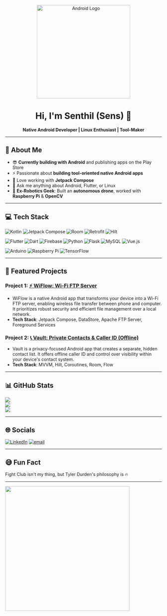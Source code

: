 <p align="center">
  <img src="https://lh3.googleusercontent.com/ePDa00l00mhLImE188cI-j032vEAaH1nmq3uotSupRXxcuRm3OhcpZCTBleB8u5JcfDcjKhS5HBFbDcSwKiaow99qOXus5IHkuFhbytfTx1-krRqafw=s0" width="300" alt="Android Logo">
</p>  
<h1 align="center">Hi, I'm Senthil (Sens) 👋</h1>  
<p align="center">
  <b>Native Android Developer | Linux Enthusiast | Tool-Maker</b>  
</p>  

___

## 💫 About Me

- 😎 **Currently building with Android** and publishing apps on the Play Store  
- ⚡ Passionate about **building tool-oriented native Android apps**  
- 💙 Love working with **Jetpack Compose**
- 💬 Ask me anything about Android, Flutter, or Linux
- 🤖 **Ex-Robotics Geek**: Built an **autonomous drone**, worked with **Raspberry Pi** & **OpenCV**  
___

## 💻 Tech Stack
![Kotlin](https://img.shields.io/badge/Kotlin-%230095D5.svg?style=for-the-badge&logo=kotlin&logoColor=white)  ![Jetpack Compose](https://img.shields.io/badge/Jetpack%20Compose-4285F4.svg?style=for-the-badge&logo=jetpack-compose&logoColor=white)  ![Room](https://img.shields.io/badge/Room-%23F24E1E.svg?style=for-the-badge&logo=android&logoColor=white)  ![Retrofit](https://img.shields.io/badge/Retrofit-%236DB33F.svg?style=for-the-badge&logo=android&logoColor=white)  ![Hilt](https://img.shields.io/badge/Hilt-%234FC08D.svg?style=for-the-badge&logo=android&logoColor=white)   

![Flutter](https://img.shields.io/badge/Flutter-%2302569B.svg?style=for-the-badge&logo=Flutter&logoColor=white) ![Dart](https://img.shields.io/badge/dart-%230175C2.svg?style=for-the-badge&logo=dart&logoColor=white) ![Firebase](https://img.shields.io/badge/firebase-%23039BE5.svg?style=for-the-badge&logo=firebase) ![Python](https://img.shields.io/badge/python-3670A0?style=for-the-badge&logo=python&logoColor=ffdd54) ![Flask](https://img.shields.io/badge/flask-%23000.svg?style=for-the-badge&logo=flask&logoColor=white)  ![MySQL](https://img.shields.io/badge/mysql-4479A1.svg?style=for-the-badge&logo=mysql&logoColor=white) ![Vue.js](https://img.shields.io/badge/vue.js-%2335495e.svg?style=for-the-badge&logo=vuedotjs&logoColor=%234FC08D) 
 
![Arduino](https://img.shields.io/badge/-Arduino-00979D?style=for-the-badge&logo=Arduino&logoColor=white) ![Raspberry Pi](https://img.shields.io/badge/-Raspberry_Pi-C51A4A?style=for-the-badge&logo=Raspberry-Pi) ![TensorFlow](https://img.shields.io/badge/TensorFlow-%23FF6F00.svg?style=for-the-badge&logo=TensorFlow&logoColor=white)
___
## 📌 Featured Projects  



### **Project 1: [⚡ WiFlow: Wi-Fi FTP Server](https://github.com/sens-sens/WiFlow-Android)**  
- WiFlow is a native Android app that transforms your device into a Wi-Fi FTP server, enabling wireless file transfer between phone and computer. It prioritizes robust security and efficient file management over a local network.  
- **Tech Stack**: Jetpack Compose, DataStore, Apache FTP Server, Foreground Services  

### **Project 2: [📞 Vault: Private Contacts & Caller ID (Offline)](https://github.com/sens-sens/Vault-Android)**  
- Vault is a privacy-focused Android app that creates a separate, hidden contact list. It offers offline caller ID and control over visibility within your device's contact system.
- **Tech Stack**: MVVM, Hilt, Coroutines, Room, Flow  

___
## 📊 GitHub Stats

![](https://github-readme-stats.vercel.app/api?username=sens-sens&theme=dark&hide_border=false&include_all_commits=false&count_private=true)<br/>
![](https://nirzak-streak-stats.vercel.app/?user=sens-sens&theme=dark&hide_border=false)<br/>
![](https://github-readme-stats.vercel.app/api/top-langs/?username=sens-sens&theme=dark&hide_border=false&include_all_commits=false&count_private=true&layout=compact)

___
## 🌐 Socials
[![LinkedIn](https://img.shields.io/badge/LinkedIn-%230077B5.svg?logo=linkedin&logoColor=white)](https://linkedin.com/in/senthil-sens) [![email](https://img.shields.io/badge/Email-D14836?logo=gmail&logoColor=white)](mailto:senthilraja1919@gmail.com) 
___


## 😅 Fun Fact

Fight Club isn't my thing, but Tyler Durden's philosophy is 🔥
- - -
<p>
  <img src="https://media.giphy.com/media/qgQUggAC3Pfv687qPC/giphy.gif" width="400" >
</p>
